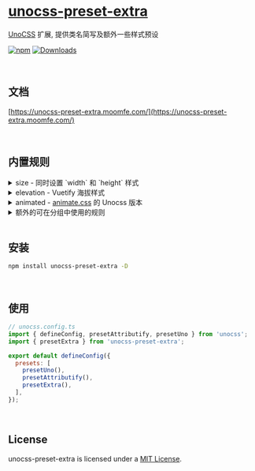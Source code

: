 # [unocss-preset-extra](https://unocss-preset-extra.moomfe.com/)

[UnoCSS](https://github.com/unocss/unocss) 扩展, 提供类名简写及额外一些样式预设

[![npm](https://img.shields.io/npm/v/unocss-preset-extra.svg)](https://www.npmjs.com/package/unocss-preset-extra)
[![Downloads](https://img.shields.io/npm/dm/unocss-preset-extra.svg)](https://www.npmjs.com/package/unocss-preset-extra)

<br>

## 文档

[https://unocss-preset-extra.moomfe.com/](https://unocss-preset-extra.moomfe.com/)

<br>

## 内置规则

<details>
  <summary>size - 同时设置 `width` 和 `height` 样式</summary>
  <br>

  ```html
  <div class="size-auto" />
  <div class="size-full" />
  <div class="min-size-1/2" />
  <div class="min-size-xs" />
  <div class="max-size-1" />
  <div class="max-size-[1px]" />
  ```

  这将生成以下 css 代码

  ```css
  .size-auto { width: auto; height: auto }
  .size-full { width: 100%; height: 100% }
  .min-size-1\/2 { min-width: 50%; min-height: 50% }
  .min-size-xs { min-width: 20rem; min-height: 20rem }
  .max-size-1 { max-width: 0.25rem; max-height: 0.25rem }
  .max-size-\[1px\] { max-width: 1px; max-height: 1px }
  ```

  <br>
</details>

<details>
  <summary>elevation - Vuetify 海拔样式</summary>
  <br>

>  1. 类名 `elevation` 可简写为 `el`
>  2. 可选的前缀 `shadow-`
>  3. 透明度支持 `(el|elevation)-(op|opacity)-(0~100)` 或 `shadow-(op|opacity)-(0~100)` 的方式

  ```html
  <!-- 正常使用 -->
  <div class="el-1" />
  <div class="elevation-2" />
  <div class="shadow-el-3" />
  <div class="shadow-elevation-4" />
  <!-- 透明度 -->
  <div class="el-5 el-op-50" />
  <div class="el-6 shadow-op-50" />
  ```

  在 [Attributify Mode](https://github.com/unocss/unocss/tree/main/packages/preset-attributify) 下使用

  ```html
  <div el="1 op-50" />
  <div elevation="1 op-50" />
  <div shadow-elevation="1 op-50" />
  ```

  <br>
</details>

<details>
  <summary>animated - <a href="https://animate.style" target="_blank">animate.css</a> 的 Unocss 版本</summary>
  <br>

  样式名称

  ```html
  <!-- 动画名称 ( 动画名称可在 https://animate.style 查阅, 使用时需转为 `kebabCase` 短横线隔开的格式 ) -->
  <div class="animated animated-bounce" />
  <div class="animated animated-fade-in" />
  <div class="animated animated-fade-out" />

  <!-- 动画运行次数 -->
  <div class="animated animated-bounce animated-infinite" /> <!-- 无限循环 -->
  <div class="animated animated-bounce animated-repeat-6" /> <!-- 循环 6 次 -->
  <div class="animated animated-bounce animated-repeat-666" /> <!-- 循环 666 次 -->

  <!-- 动画延迟 -->
  <div class="animated animated-bounce animated-delay-6" /> <!-- 延迟 6 毫秒 -->
  <div class="animated animated-bounce animated-delay-6s" /> <!-- 延迟 6 秒 -->
  <div class="animated animated-bounce animated-delay-6ms" /> <!-- 延迟 6 毫秒 -->

  <!-- 动画周期 -->
  <div class="animated animated-bounce animated-faster" /> <!-- 很快 -->
  <div class="animated animated-bounce animated-fast" /> <!-- 快 -->
  <div class="animated animated-bounce" /> <!-- 不设置, 默认 -->
  <div class="animated animated-bounce animated-slow" /> <!-- 慢 -->
  <div class="animated animated-bounce animated-slower" /> <!-- 很慢 -->
  <div class="animated animated-bounce animated-duration-6" /> <!-- 时长为 6 毫秒 -->
  <div class="animated animated-bounce animated-duration-6s" /> <!-- 时长为 6 秒 -->
  <div class="animated animated-bounce animated-duration-6ms" /> <!-- 时长为 6 毫秒 -->
  ```

  在 [Attributify Mode](https://github.com/unocss/unocss/tree/main/packages/preset-attributify) 下使用

  ```html
  <div animated="~ bounce infinite" />
  <div animated="~ bounce faster delay-6s" />
  ```

  在 Vue 3 中使用

  ```html
  <Transition class="animated animated-faster" enter-active-class="animated-rotate-in" leave-active-class="animated-rotate-out" mode="out-in">
    ...
  </Transition>
  ```
</details>

<details>
  <summary>额外的可在分组中使用的规则</summary>
  <br>

> 添加了以下规则, 现在可以嵌套在分组中使用了
> 1. (inline-)?(flex|grid)-justify-*
> 2. (inline-)?(flex|grid)-order-*
> 3. (inline-)?(flex|grid)-content-*
> 4. (inline-)?(flex|grid)-items-*
> 5. (inline-)?(flex|grid)-self-*
> 6. (inline-)?(flex|grid)-place-content-*
> 7. (inline-)?(flex|grid)-place-items-*
> 8. (inline-)?(flex|grid)-place-self-*

  在 [Attributify Mode](https://github.com/unocss/unocss/tree/main/packages/preset-attributify) 下使用

  ```html
  <!-- (inline-)?(flex|grid)-justify-* -->
  <div flex="~ justify-center" />
  <div grid="~ justify-center" />
  <div inline-flex="~ justify-center" />
  <div inline-grid="~ justify-center" />

  <!-- (inline-)?(flex|grid)-order-* -->
  <div flex="~ order-first" />
  <div grid="~ order-first" />
  <div inline-flex="~ order-first" />
  <div inline-grid="~ order-first" />

  <!-- (inline-)?(flex|grid)-content-* -->
  <div flex="~ content-center" />
  <div grid="~ content-center" />
  <div inline-flex="~ content-center" />
  <div inline-grid="~ content-center" />

  <!-- (inline-)?(flex|grid)-items-* -->
  <div flex="~ items-center" />
  <div grid="~ items-center" />
  <div inline-flex="~ items-center" />
  <div inline-grid="~ items-center" />

  <!-- (inline-)?(flex|grid)-self-* -->
  <div flex="~ self-center" />
  <div grid="~ self-center" />
  <div inline-flex="~ self-center" />
  <div inline-grid="~ self-center" />

  <!-- (inline-)?(flex|grid)-place-content-* -->
  <div flex="~ place-content-center" />
  <div grid="~ place-content-center" />
  <div inline-flex="~ place-content-center" />
  <div inline-grid="~ place-content-center" />

  <!-- (inline-)?(flex|grid)-place-items-* -->
  <div flex="~ place-items-center" />
  <div grid="~ place-items-center" />
  <div inline-flex="~ place-items-center" />

  <!-- (inline-)?(flex|grid)-place-self-* -->
  <div flex="~ place-self-center" />
  <div grid="~ place-self-center" />
  <div inline-flex="~ place-self-center" />
  <div inline-grid="~ place-self-center" />
  ```
</details>

<br>

## 安装

```bash
npm install unocss-preset-extra -D
```

<br>

## 使用

```js
// unocss.config.ts
import { defineConfig, presetAttributify, presetUno } from 'unocss';
import { presetExtra } from 'unocss-preset-extra';

export default defineConfig({
  presets: [
    presetUno(),
    presetAttributify(),
    presetExtra(),
  ],
});
```

<br>

## License

unocss-preset-extra is licensed under a [MIT License](./LICENSE).
